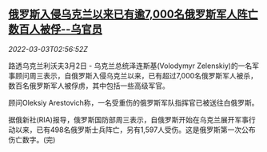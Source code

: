 <!--1646276463000-->
[俄罗斯入侵乌克兰以来已有逾7,000名俄罗斯军人阵亡 数百人被俘--乌官员](https://cn.reuters.com/article/russia-ukraine-0302-wedn-idCNKBS2L008F)
------

<div><i>2022-03-03T02:56:52Z</i></div><p>路透乌克兰利沃夫3月2日 - 乌克兰总统泽连斯基(Volodymyr Zelenskiy)的一名军事顾问周三表示，自俄罗斯入侵乌克兰以来，已有超过7,000名俄罗斯军人被杀，数百名俄罗斯军人被俘虏，其中包括一些高级军官。</p><p>顾问Oleksiy Arestovich称，一名受重伤的俄罗斯军队指挥官已被送往白俄罗斯。</p><p>据俄新社(RIA)报导，俄罗斯国防部周三表示，自俄罗斯开始在乌克兰展开军事行动以来，已有498名俄罗斯士兵阵亡，另有1,597人受伤。这是俄罗斯第一次公布伤亡数字。(完)</p>
